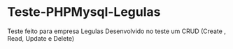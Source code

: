 # Teste-PHPMysql-Legulas
Teste feito para empresa Legulas
Desenvolvido no teste um CRUD (Create , Read, Update e Delete)
